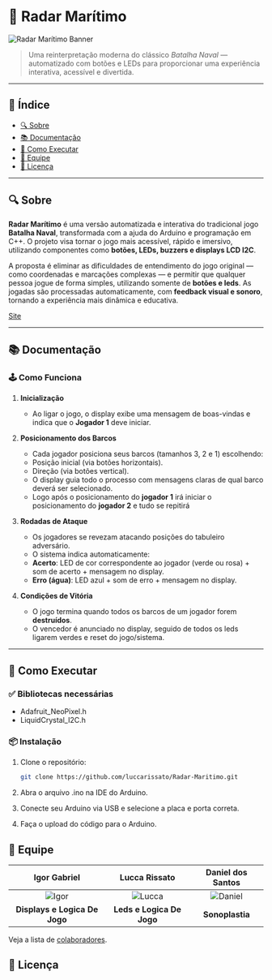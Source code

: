# 🚢 Radar Marítimo

![Radar Marítimo Banner](https://github.com/user-attachments/assets/aaa78436-055c-4b55-be8c-6c2bfae3a786)

> Uma reinterpretação moderna do clássico *Batalha Naval* — automatizado com botões e LEDs para proporcionar uma experiência interativa, acessível e divertida.

---

## 📑 Índice

- [🔍 Sobre](#-sobre)
- [📚 Documentação](#-documentação)
- [🚀 Como Executar](#-como-executar)
- [👥 Equipe](#-equipe)
- [📝 Licença](#-licença)

---

## 🔍 Sobre

**Radar Marítimo** é uma versão automatizada e interativa do tradicional jogo **Batalha Naval**, transformada com a ajuda do Arduino e programação em C++. O projeto visa tornar o jogo mais acessível, rápido e imersivo, utilizando componentes como **botões, LEDs, buzzers e displays LCD I2C**.

A proposta é eliminar as dificuldades de entendimento do jogo original — como coordenadas e marcações complexas — e permitir que qualquer pessoa jogue de forma simples, utilizando somente de **botões e leds**. As jogadas são processadas automaticamente, com **feedback visual e sonoro**, tornando a experiência mais dinâmica e educativa.

[Site](https://sites.google.com/d/1tSHFSn6spUILjA6oEXaHgu8bMZuuEwUy/p/1knj-OkKjhRbKZyLP4hsyLuhye7VeHsJT/edit )

---

## 📚 Documentação

### 🕹️ Como Funciona

1. **Inicialização**
   - Ao ligar o jogo, o display exibe uma mensagem de boas-vindas e indica que o **Jogador 1** deve iniciar.

2. **Posicionamento dos Barcos**
   - Cada jogador posiciona seus barcos (tamanhos 3, 2 e 1) escolhendo:
   - Posição inicial (via botões horizontais).
   - Direção (via botões vertical).
   - O display guia todo o processo com mensagens claras de qual barco deverá ser selecionado.
   - Logo após o posicionamento do **jogador 1** irá iniciar o posicionamento do **jogador 2** e tudo se repitirá

3. **Rodadas de Ataque**
   - Os jogadores se revezam atacando posições do tabuleiro adversário.
   - O sistema indica automaticamente:
   - **Acerto**: LED de cor correspondente ao jogador (verde ou rosa) + som de acerto + mensagem no display.
   - **Erro (água)**: LED azul + som de erro + mensagem no display.

4. **Condições de Vitória**
   - O jogo termina quando todos os barcos de um jogador forem **destruídos**.
   - O vencedor é anunciado no display, seguido de todos os leds ligarem verdes e reset do jogo/sistema.

---

## 🚀 Como Executar

### ✅ Bibliotecas necessárias

- Adafruit_NeoPixel.h
- LiquidCrystal_I2C.h

### 📦 Instalação

1. Clone o repositório:
   ```bash
   git clone https://github.com/luccarissato/Radar-Maritimo.git
2. Abra o arquivo .ino na IDE do Arduino.

3. Conecte seu Arduino via USB e selecione a placa e porta correta.

4. Faça o upload do código para o Arduino.


## 👥 Equipe 

|                 **Igor Gabriel**                  |                    **Lucca Rissato**                    |                   **Daniel dos Santos**                   |          
| :------------------------------------------------: | :------------------------------------------------------: | :--------------------------------------------------: | 
| ![Igor](https://avatars.githubusercontent.com/u/107767224?v=4) | ![Lucca](https://avatars.githubusercontent.com/luccarissato) | ![Daniel](https://avatars.githubusercontent.com/u/210912757?v=4) | 
|           **Displays e Logica De Jogo**           |              **Leds e Logica De Jogo**               |     **Sonoplastia**      |             

Veja a lista de [colaboradores](https://github.com/luccarissato/Radar-Maritimo/graphs/contributors).

## 📝 Licença
